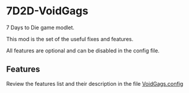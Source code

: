 # 7D2D-VoidGags
7 Days to Die game modlet.

This mod is the set of the useful fixes and features.

All features are optional and can be disabled in the config file.

## Features

Review the features list and their description in the file [VoidGags.config](https://github.com/IDizor/7D2D-VoidGags/blob/main/Releases/VoidGags/VoidGags.config)
